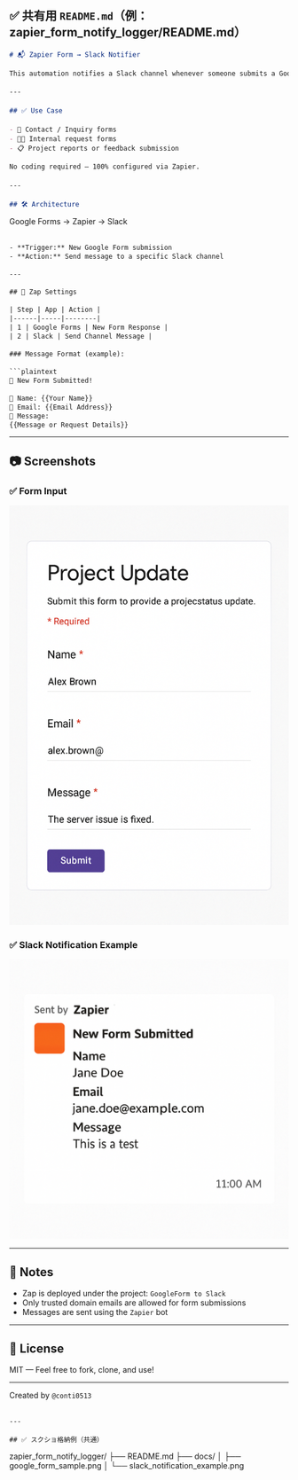 
## ✅ 共有用 `README.md`（例：zapier_form_notify_logger/README.md）

```markdown
# 📬 Zapier Form → Slack Notifier

This automation notifies a Slack channel whenever someone submits a Google Form.

---

## ✅ Use Case

- 📩 Contact / Inquiry forms  
- 🧑‍💼 Internal request forms  
- 📋 Project reports or feedback submission  

No coding required — 100% configured via Zapier.

---

## 🛠 Architecture

```
Google Forms → Zapier → Slack
```

- **Trigger:** New Google Form submission
- **Action:** Send message to a specific Slack channel

---

## 🧩 Zap Settings

| Step | App | Action |
|------|-----|--------|
| 1 | Google Forms | New Form Response |
| 2 | Slack | Send Channel Message |

### Message Format (example):

```plaintext
📩 New Form Submitted!

👤 Name: {{Your Name}}  
📧 Email: {{Email Address}}  
📝 Message:  
{{Message or Request Details}}
```

---

## 📷 Screenshots

### ✅ Form Input
![Google Form Screenshot](./docs/google_form_sample.png)

### ✅ Slack Notification Example
![Slack Output Screenshot](./docs/slack_notification_example.png)

---

## 📌 Notes

- Zap is deployed under the project: `GoogleForm to Slack`
- Only trusted domain emails are allowed for form submissions
- Messages are sent using the `Zapier` bot

---

## 📄 License

MIT — Feel free to fork, clone, and use!

---

Created by `@conti0513`
```

---

## ✅ スクショ格納例（共通）

```
zapier_form_notify_logger/
├── README.md
├── docs/
│   ├── google_form_sample.png
│   └── slack_notification_example.png
```
